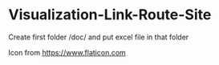 # Visualization-Link-Route-Site

Create first folder /doc/ and put excel file in that folder

Icon from https://www.flaticon.com

